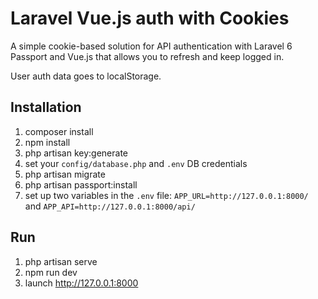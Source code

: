 # Laravel Vue.js auth with Cookies

A simple cookie-based solution for API authentication with Laravel 6 Passport and Vue.js that allows you to refresh and keep logged in.

User auth data goes to localStorage.

## Installation

1. composer install
2. npm install
3. php artisan key:generate
4. set your `config/database.php` and `.env` DB credentials
5. php artisan migrate
6. php artisan passport:install
7. set up two variables in the `.env` file: `APP_URL=http://127.0.0.1:8000/` and `APP_API=http://127.0.0.1:8000/api/`

## Run

1. php artisan serve
2. npm run dev
3. launch http://127.0.0.1:8000
